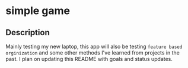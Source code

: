 # simple game

## Description

Mainly testing my new laptop, this app will also be testing `feature based orginization` and some other methods I've learned from projects in the past. I plan on updating this README with goals and status updates.
